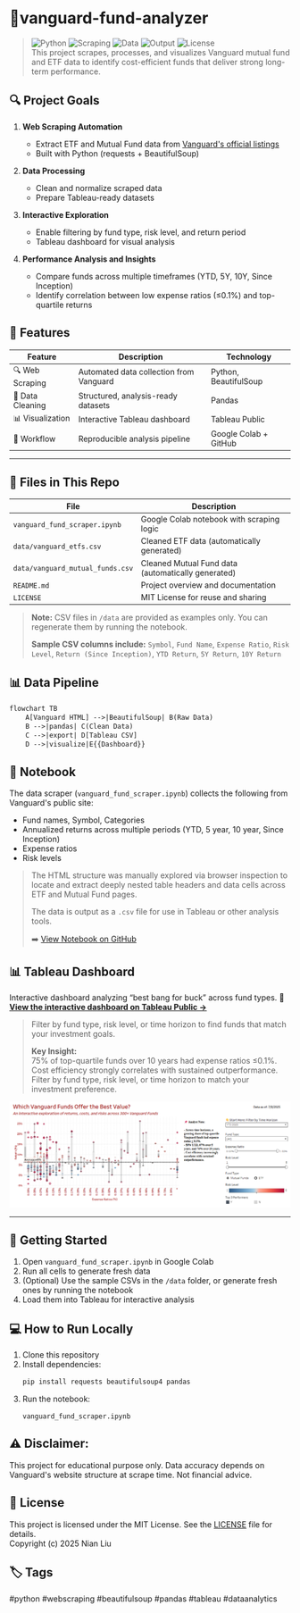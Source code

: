 # 🏦vanguard-fund-analyzer

>![Python](https://img.shields.io/badge/python-3.8+-blue) ![Scraping](https://img.shields.io/badge/web%20scraping-beautifulsoup4-green) ![Data](https://img.shields.io/badge/pandas-data%20cleaning-orange) ![Output](https://img.shields.io/badge/tableau-ready-purple) ![License](https://img.shields.io/badge/license-MIT-lightgrey) <br>
>This project scrapes, processes, and visualizes Vanguard mutual fund and ETF data to identify cost-efficient funds that deliver strong long-term performance.

## 🔍 Project Goals

1. **Web Scraping Automation**
   - Extract ETF and Mutual Fund data from [Vanguard's official listings](https://investor.vanguard.com/investment-products/list/all?filters=open)
   - Built with Python (requests + BeautifulSoup)

2. **Data Processing**
   - Clean and normalize scraped data
   - Prepare Tableau-ready datasets

3. **Interactive Exploration**
   - Enable filtering by fund type, risk level, and return period
   - Tableau dashboard for visual analysis

4. **Performance Analysis and Insights**
   - Compare funds across multiple timeframes (YTD, 5Y, 10Y, Since Inception)
   - Identify correlation between low expense ratios (≤0.1%) and top-quartile returns


## 🚀 Features

| Feature            | Description                             | Technology            |
|--------------------|---------------------------------------- |---------------------- |
| 🔍 Web Scraping   | Automated data collection from Vanguard | Python, BeautifulSoup  | 
| 🧹 Data Cleaning  | Structured, analysis-ready datasets	   | Pandas                |
| 📊 Visualization  | Interactive Tableau dashboard	         | Tableau Public        |
| 🔄 Workflow       | Reproducible analysis pipeline          | Google Colab + GitHub | 

  
---

## 📁 Files in This Repo

| File                             | Description                                       |
|----------------------------------|-------------------------------------------------- |
| `vanguard_fund_scraper.ipynb`    | Google Colab notebook with scraping logic         |
| `data/vanguard_etfs.csv`         | Cleaned ETF data (automatically generated)        |
| `data/vanguard_mutual_funds.csv` | Cleaned Mutual Fund data (automatically generated)|
| `README.md`                      | Project overview and documentation                |
| `LICENSE`                        | MIT License for reuse and sharing                 |

> **Note:** CSV files in `/data` are provided as examples only. You can regenerate them by running the notebook.
> 
> **Sample CSV columns include:**
> `Symbol`, `Fund Name`, `Expense Ratio`, `Risk Level`, `Return (Since Inception)`, `YTD Return`, `5Y Return`, `10Y Return`


## 📊 Data Pipeline

```mermaid
flowchart TB
    A[Vanguard HTML] -->|BeautifulSoup| B(Raw Data)
    B -->|pandas| C(Clean Data)
    C -->|export| D[Tableau CSV]
    D -->|visualize|E{{Dashboard}}
```

## 📓 Notebook

The data scraper (`vanguard_fund_scraper.ipynb`) collects the following from Vanguard's public site:
- Fund names, Symbol, Categories
- Annualized returns across multiple periods (YTD, 5 year, 10 year, Since Inception)
- Expense ratios
- Risk levels

> The HTML structure was manually explored via browser inspection to locate and extract deeply nested table headers and data cells across ETF and Mutual Fund pages.
> 
> The data is output as a `.csv` file for use in Tableau or other analysis tools.
> 
> ➡️ [View Notebook on GitHub](./vanguard_fund_scraper.ipynb)


## 📊 Tableau Dashboard

Interactive dashboard analyzing “best bang for buck” across fund types.
🔗 **[View the interactive dashboard on Tableau Public →](https://public.tableau.com/app/profile/nian.liu6717/viz/Vanguard_Funds_Best_Bang_Buck_Interactive_Analysis/VanguardUniverse)**  
> Filter by fund type, risk level, or time horizon to find funds that match your investment goals.
>
> **Key Insight:** <br>
> 75% of top-quartile funds over 10 years had expense ratios ≤0.1%. <br>
> Cost efficiency strongly correlates with sustained outperformance. <br>
> Filter by fund type, risk level, or time horizon to match your investment preference. <br>


![Dashboard Preview](./asset/vanguard-tableau-preview.png)


---

## 🧪 Getting Started

1. Open `vanguard_fund_scraper.ipynb` in Google Colab
2. Run all cells to generate fresh data
3. (Optional) Use the sample CSVs in the `/data` folder, or generate fresh ones by running the notebook
4. Load them into Tableau for interactive analysis


## 💻 How to Run Locally

1. Clone this repository
2. Install dependencies:
   ```bash
   pip install requests beautifulsoup4 pandas
   ```
4. Run the notebook:
   ```
   vanguard_fund_scraper.ipynb
   ```
   
## ⚠️ **Disclaimer:** 
This project for educational purpose only. Data accuracy depends on Vanguard's website structure at scrape time. Not financial advice.

## 📄 License

This project is licensed under the MIT License. See the [LICENSE](./LICENSE) file for details. <br>
Copyright (c) 2025 Nian Liu

## 🏷️ Tags
#python #webscraping #beautifulsoup #pandas #tableau #dataanalytics
